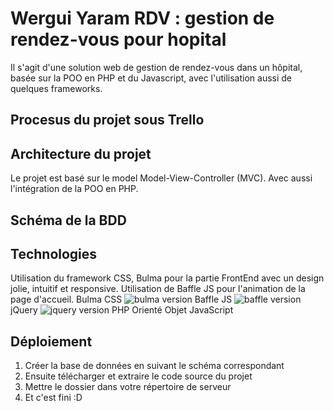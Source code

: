 # Wergui Yaram RDV : gestion de rendez-vous pour hopital
Il s'agit d'une solution web de gestion de rendez-vous dans un hôpital, basée sur la POO en PHP et du Javascript, avec l'utilisation aussi de quelques frameworks.


## Procesus du projet sous Trello


## Architecture du projet
  Le projet est basé sur le model Model-View-Controller (MVC).
  Avec aussi l'intégration de la POO en PHP.


## Schéma de la BDD
  

## Technologies
Utilisation du framework CSS, Bulma pour la partie FrontEnd avec un design jolie, intuitif et responsive.
Utilisation de Baffle JS pour l'animation de la page d'accueil.
Bulma CSS ![bulma version](https://img.shields.io/badge/bulma-0.7.5-blueviolet.svg)
Baffle JS ![baffle version](https://img.shields.io/badge/Baffle%20JS-0.3.6-lightgrey)
jQuery ![jquery version](https://img.shields.io/badge/jQuery-3.4.1-blue)
PHP Orienté Objet
JavaScript


## Déploiement
1. Créer la base de données en suivant le schéma correspondant
2. Ensuite télécharger et extraire le code source du projet
3. Mettre le dossier dans votre répertoire de serveur
4. Et c'est fini :D

